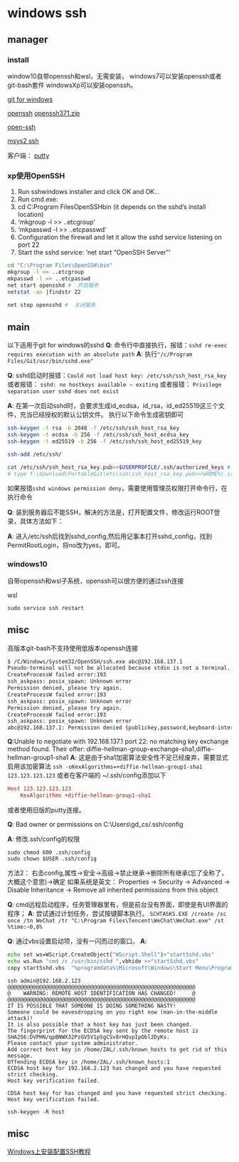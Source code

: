 # windows ssh

## manager
### install
window10自带openssh和wsl，无需安装，
windows7可以安装openssh或者git-bash套件
windowsXp可以安装openssh。

[git for windows](https://git-scm.com/download/win)

[openssh](http://sshwindows.sourceforge.net/)
[openssh371.zip](https://sourceforge.net/projects/sshwindows/files/OldFiles/setupssh371-20031015.zip/download)

[open-ssh](https://github.com/PowerShell/Win32-OpenSSH/releases)

[msys2 ssh]()


客户端：
[putty](https://www.chiark.greenend.org.uk/~sgtatham/putty/latest.html)


### xp使用OpenSSH


1) Run sshwindows installer and click OK and OK…
2) Run cmd.exe:
3) cd C:Program FilesOpenSSHbin (it depends on the sshd’s install location)
4) ‘mkgroup -l >> ..etcgroup’
5) ‘mkpasswd -l >> ..etcpasswd’
6) Configuration the firewall and let it allow the sshd service listening on port 22
7) Start the sshd service: ‘net start “OpenSSH Server”‘

``` bash
cd "C:\Program Files\OpenSSH\bin"
mkgroup -l >> ..etcgroup
mkpasswd -l >> ..etcpasswd
net start opensshd #  开启服务
netstat -an |findstr 22

net stop opensshd #  关闭服务
```

## main

以下适用于git for windows的sshd
**Q**: 命令行中直接执行，报错：`sshd re-exec requires execution with an absolute path`
**A**: 执行`"/c/Program Files/Git/usr/bin/sshd.exe"`


**Q**: sshd启动时报错：`Could not load host key: /etc/ssh/ssh_host_rsa_key`
或者报错： `sshd: no hostkeys available — exiting`
或者报错： `Privilege separation user sshd does not exist `

**A**:  在第一次启动sshd时，会要求生成id_ecdsa，id_rsa，id_ed25519这三个文件，充当已经授权的默认公钥文件。
执行以下命令生成密钥即可
``` bash
ssh-keygen -t rsa -b 2048 -f /etc/ssh/ssh_host_rsa_key
ssh-keygen -t ecdsa -b 256 -f /etc/ssh/ssh_host_ecdsa_key
ssh-keygen -t ed25519 -b 256 -f /etc/ssh/ssh_host_ed25519_key

ssh-add /etc/ssh/

cat /etc/ssh/ssh_host_rsa_key.pub>>$USERPROFILE/.ssh/authorized_keys # 添加信任的密钥
# type f:\download\PortableGit\etc\ssh\ssh_host_rsa_key.pub>>%HOME%\.ssh\authorized_keys
```
如果报错`sshd windows permission deny`，需要使用管理员权限打开命令行，在执行命令

**Q**: 装到服务器后不能SSH，解决的方法是，打开配置文件，修改运行ROOT登录，具体方法如下：

**A**: 进入/etc/ssh后找到sshd_config,然后用记事本打开sshd_config，找到PermitRootLogin，将no改为yes，即可。


### windows10
自带openssh和wsl子系统，openssh可以很方便的通过ssh连接

wsl
``` 
sudo service ssh restart
```

## misc


高版本git-bash不支持使用低版本openssh连接
``` bash
$ /C/Windows/System32/OpenSSH/ssh.exe abc@192.168.137.1
Pseudo-terminal will not be allocated because stdin is not a terminal.
CreateProcessW failed error:193
ssh_askpass: posix_spawn: Unknown error
Permission denied, please try again.
CreateProcessW failed error:193
ssh_askpass: posix_spawn: Unknown error
Permission denied, please try again.
CreateProcessW failed error:193
ssh_askpass: posix_spawn: Unknown error
abc@192.168.137.1: Permission denied (publickey,password,keyboard-interactive).
```


**Q**:Unable to negotiate with 192.168.137.1 port 22: no matching key exchange method found. Their offer: diffie-hellman-group-exchange-sha1,diffie-hellman-group1-sha1
**A**: 这是由于sha1加密算法安全性不足已经废弃，需要显式启用该加密算法
`ssh -oKexAlgorithms=+diffie-hellman-group1-sha1 123.123.123.123`
或者在客户端的 ~/.ssh/config添加以下
``` ini
Host 123.123.123.123
    KexAlgorithms +diffie-hellman-group1-sha1
```
或者使用旧版的putty连接。


**Q**: Bad owner or permissions on C:\\Users\\gd_cs/.ssh/config

**A**: 修改.ssh/config的权限
``` 
sudo chmod 600 .ssh/config 
sudo chown $USER .ssh/config
```
方法2： 
右击config,属性→安全→高级→禁止继承→删除所有继承(忘了全称了，大概这个意思)→确定
如果系统是英文：
Properties -> Security -> Advanced -> Disable Inheritance -> Remove all inherited permissions from this object


**Q**: cmd远程启动程序，任务管理器里有，但是前台没有界面，即使是有UI界面的程序；
**A**: 尝试通过计划任务，尝试按键脚本执行。
`SCHTASKS.EXE /create /sc once /tn WeChat /tr "C:\Program Files\Tencent\WeChat\WeChat.exe" /st %time:~0,8%`


**Q**: 通过vbs设置启动项，没有一闪而过的窗口。
**A**: 
``` bash
echo set ws=WScript.CreateObject("WScript.Shell")>"startSshd.vbs"
echo ws.Run "cmd /c /usr/bin/sshd ",vbhide >>"startSshd.vbs"
copy startSshd.vbs  "%programdata%\Microsoft\Windows\Start Menu\Programs\Startup" /y
```

``` 
ssh admin@192.168.2.123
@@@@@@@@@@@@@@@@@@@@@@@@@@@@@@@@@@@@@@@@@@@@@@@@@@@@@@@@@@@
@    WARNING: REMOTE HOST IDENTIFICATION HAS CHANGED!     @
@@@@@@@@@@@@@@@@@@@@@@@@@@@@@@@@@@@@@@@@@@@@@@@@@@@@@@@@@@@
IT IS POSSIBLE THAT SOMEONE IS DOING SOMETHING NASTY!
Someone could be eavesdropping on you right now (man-in-the-middle attack)!
It is also possible that a host key has just been changed.
The fingerprint for the ECDSA key sent by the remote host is
SHA256:DVPHN/qpBNWX32PzGV5V1pSgCSv8rHQvpIpObl2DyKs.
Please contact your system administrator.
Add correct host key in /home/ZAL/.ssh/known_hosts to get rid of this message.
Offending ECDSA key in /home/ZAL/.ssh/known_hosts:1
ECDSA host key for 192.168.2.123 has changed and you have requested strict checking.
Host key verification failed.

CDSA host key for has changed and you have requested strict checking.
Host key verification failed.
```

`ssh-keygen -R host`

## misc
[Windows上安装配置SSH教程](https://www.cnblogs.com/feipeng8848/p/8568018.html)
